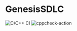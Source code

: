 # GenesisSDLC
![C/C++ CI](https://github.com/99002600/GenesisSDLC/workflows/C/C++%20CI/badge.svg)
![cppcheck-action](https://github.com/99002600/GenesisSDLC/workflows/cppcheck-action/badge.svg)

